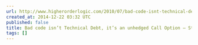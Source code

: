 ```yaml
---
url: http://www.higherorderlogic.com/2010/07/bad-code-isnt-technical-debt-its-an-unhedged-call-option/
created_at: 2014-12-22 03:32 UTC
published: false
title: Bad code isn’t Technical Debt, it’s an unhedged Call Option – Steve Freeman
tags: []
---
```



